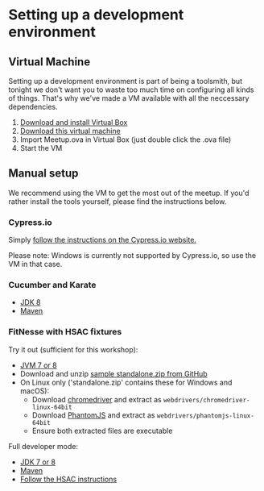 # Setting up a development environment

## Virtual Machine

Setting up a development environment is part of being a toolsmith, but tonight we don't want you to waste too much time on configuring all kinds of things. That's why we've made a VM available with all the neccessary dependencies.

1. [Download and install Virtual Box](https://www.virtualbox.org/wiki/Downloads)
2. [Download this virtual machine](https://drive.google.com/open?id=0B0n8qSqjK9ZvSWV5Vk9XSHE0VUE)
3. Import Meetup.ova in Virtual Box \(just double click the .ova file\)
4. Start the VM

## Manual setup

We recommend using the VM to get the most out of the meetup. If you'd rather install the tools yourself, please find the instructions below.

### Cypress.io

Simply [follow the instructions on the Cypress.io website.](https://docs.cypress.io/docs/installing-and-running)

Please note: Windows is currently not supported by Cypress.io, so use the VM in that case.

### Cucumber and Karate

* [JDK 8](http://www.oracle.com/technetwork/java/javase/downloads/jdk8-downloads-2133151.html)
* [Maven](https://maven.apache.org/guides/getting-started/maven-in-five-minutes.html)

### FitNesse with HSAC fixtures

Try it out \(sufficient for this workshop\):

* [JVM 7 or 8](http://www.oracle.com/technetwork/java/javase/downloads/jre8-downloads-2133155.html)
* Download and unzip [sample standalone.zip from GitHub](https://github.com/fhoeben/sample-fitnesse-project/releases/tag/test-tooling-0.1)
* On Linux only ('standalone.zip' contains these for Windows and macOS):
  * Download [chromedriver](http://chromedriver.storage.googleapis.com/2.29/chromedriver_linux64.zip) and extract as `webdrivers/chromedriver-linux-64bit`
  * Download [PhantomJS](https://bitbucket.org/ariya/phantomjs/downloads/phantomjs-2.1.1-linux-x86_64.tar.bz2) and extract as `webdrivers/phantomjs-linux-64bit`
  * Ensure both extracted files are executable

Full developer mode:

* [JDK 7 or 8](http://www.oracle.com/technetwork/java/javase/downloads/jdk8-downloads-2133151.html)
* [Maven](https://maven.apache.org/guides/getting-started/maven-in-five-minutes.html)
* [Follow the HSAC instructions](https://github.com/fhoeben/hsac-fitnesse-fixtures#to-create-your-own-test-project)



